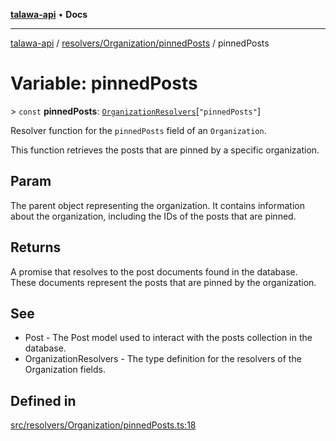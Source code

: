 [**talawa-api**](../../../../README.md) • **Docs**

***

[talawa-api](../../../../modules.md) / [resolvers/Organization/pinnedPosts](../README.md) / pinnedPosts

# Variable: pinnedPosts

\> `const` **pinnedPosts**: [`OrganizationResolvers`](../../../../types/generatedGraphQLTypes/type-aliases/OrganizationResolvers.md)\[`"pinnedPosts"`\]

Resolver function for the `pinnedPosts` field of an `Organization`.

This function retrieves the posts that are pinned by a specific organization.

## Param

The parent object representing the organization. It contains information about the organization, including the IDs of the posts that are pinned.

## Returns

A promise that resolves to the post documents found in the database. These documents represent the posts that are pinned by the organization.

## See

 - Post - The Post model used to interact with the posts collection in the database.
 - OrganizationResolvers - The type definition for the resolvers of the Organization fields.

## Defined in

[src/resolvers/Organization/pinnedPosts.ts:18](https://github.com/PalisadoesFoundation/talawa-api/blob/5e38dbf44e47f2fc703410fad29ab5c8f7f26c77/src/resolvers/Organization/pinnedPosts.ts#L18)

